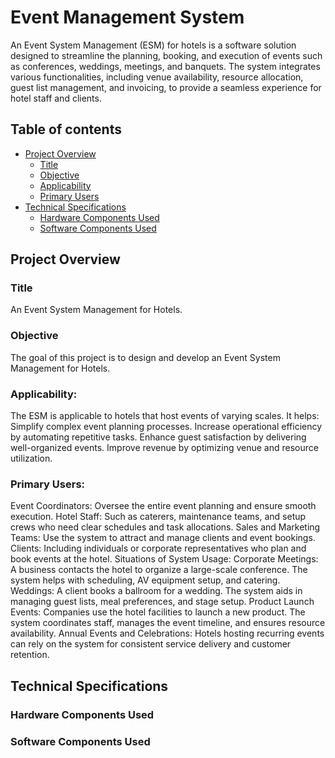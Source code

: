 # Event Management System

An Event System Management (ESM) for hotels is a software solution designed to streamline the planning, booking, and execution of events such as conferences, weddings, meetings, and banquets. The system integrates various functionalities, including venue availability, resource allocation, guest list management, and invoicing, to provide a seamless experience for hotel staff and clients.

## Table of contents

- [Project Overview](#overview)
  - [Title](#title)
  - [Objective](#objective)
  - [Applicability](#applicability)
  - [Primary Users](#primaryusers)
- [Technical Specifications](#technical-specifications)
  - [Hardware Components Used](#hardware-components)
  - [Software Components Used](#software-components)

## Project Overview

### Title

An Event System Management for Hotels.

### Objective

The goal of this project is to design and develop an Event System Management for Hotels.

### Applicability:

The ESM is applicable to hotels that host events of varying scales. It helps:
Simplify complex event planning processes.
Increase operational efficiency by automating repetitive tasks.
Enhance guest satisfaction by delivering well-organized events.
Improve revenue by optimizing venue and resource utilization.

### Primary Users:

Event Coordinators: Oversee the entire event planning and ensure smooth execution.
Hotel Staff: Such as caterers, maintenance teams, and setup crews who need clear schedules and task allocations.
Sales and Marketing Teams: Use the system to attract and manage clients and event bookings.
Clients: Including individuals or corporate representatives who plan and book events at the hotel.
Situations of System Usage:
Corporate Meetings: A business contacts the hotel to organize a large-scale conference. The system helps with scheduling, AV equipment setup, and catering.
Weddings: A client books a ballroom for a wedding. The system aids in managing guest lists, meal preferences, and stage setup.
Product Launch Events: Companies use the hotel facilities to launch a new product. The system coordinates staff, manages the event timeline, and ensures resource availability.
Annual Events and Celebrations: Hotels hosting recurring events can rely on the system for consistent service delivery and customer retention.

## Technical Specifications

### Hardware Components Used

### Software Components Used
